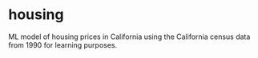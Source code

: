 # housing
ML model of housing prices in California using the California census data from 1990 for learning purposes.  
